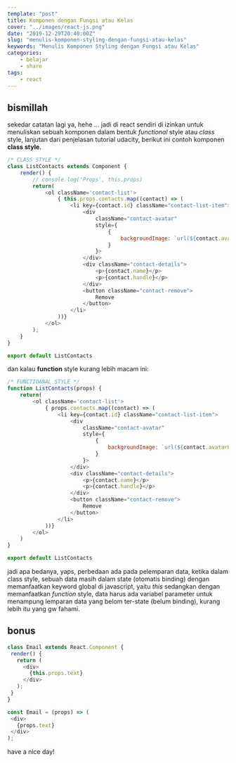```yaml
---
template: "post"
title: Komponen dengan Fungsi atau Kelas
cover: "../images/react-js.png"
date: "2019-12-29T20:40:00Z"
slug: "menulis-komponen-styling-dengan-fungsi-atau-kelas"
keywords: "Menulis Komponen Styling dengan Fungsi atau Kelas"
categories: 
    - belajar
    - share
tags:
    - react
---
```


## bismillah

sekedar catatan lagi ya, hehe ... jadi di react sendiri di izinkan untuk menuliskan sebuah komponen dalam bentuk *functional* style atau *class* style, lanjutan dari penjelasan tutorial udacity, berikut ini contoh komponen **class style.**

```javascript
/* CLASS STYLE */
class ListContacts extends Component {
    render() {
        // console.log('Props', this.props)
        return(
            <ol className='contact-list'>
                { this.props.contacts.map((contact) => (
                    <li key={contact.id} className="contact-list-item">
                        <div 
                            className="contact-avatar"
                            style={
                                {
                                    backgroundImage: `url(${contact.avatarURL})`
                                }
                            }>
                        </div>
                        <div className="contact-details">
                            <p>{contact.name}</p>
                            <p>{contact.handle}</p>
                        </div>
                        <button className="contact-remove">
                            Remove
                        </button>
                    </li>
                ))}
            </ol>
        );
    }
}

export default ListContacts
```

dan kalau **function** style kurang lebih macam ini:

```javascript
/* FUNCTIOANAL STYLE */
function ListContacts(props) {
    return(
        <ol className='contact-list'>
            { props.contacts.map((contact) => (
                <li key={contact.id} className="contact-list-item">
                    <div 
                        className="contact-avatar"
                        style={
                            {
                                backgroundImage: `url(${contact.avatarURL})`
                            }
                        }>
                    </div>
                    <div className="contact-details">
                        <p>{contact.name}</p>
                        <p>{contact.handle}</p>
                    </div>
                    <button className="contact-remove">
                        Remove
                    </button>
                </li>
            ))}
        </ol>
    )
}

export default ListContacts
```

jadi apa bedanya, yaps, perbedaan ada pada pelemparan data, ketika dalam class style, sebuah data masih dalam state (otomatis binding) dengan memanfaatkan keyword global di javascript, yaitu *this* sedangkan dengan memanfaatkan *function* style, data harus ada variabel parameter untuk menampung lemparan data yang belom ter-state (belum binding), kurang lebih itu yang gw fahami.


## bonus

```javascript
class Email extends React.Component {
 render() {
   return (
     <div>
       {this.props.text}
     </div>
   );
 }
}

const Email = (props) => (
 <div>
   {props.text}
 </div>
);
```

have a nice day!